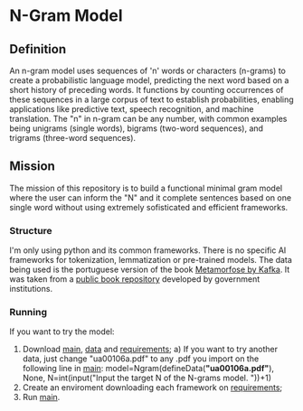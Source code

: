 # N-Gram Model
## Definition
An n-gram model uses sequences of 'n' words or characters (n-grams) to create a probabilistic language model, predicting the next word based on a short history of preceding words. It functions by counting occurrences of these sequences in a large corpus of text to establish probabilities, enabling applications like predictive text, speech recognition, and machine translation. The "n" in n-gram can be any number, with common examples being unigrams (single words), bigrams (two-word sequences), and trigrams (three-word sequences).

## Mission
The mission of this repository is to build a functional minimal gram model where the user can inform the "N" and it complete sentences based on one single word without using extremely sofisticated and efficient frameworks.
### Structure
I'm only using python and its common frameworks. There is no specific AI frameworks for tokenization, lemmatization or pre-trained models.
The data being used is the portuguese version of the book [Metamorfose by Kafka](ua00106a.pdf). It was taken from a [public book repository](http://www.dominiopublico.gov.br/pesquisa/PesquisaObraForm.jsp) developed by government institutions.
### Running
If you want to try the model:
  1. Download [main](main.py), [data](ua00106a.pdf) and [requirements](requirements.txt);
     a) If you want to try another data, just change "ua00106a.pdf" to any .pdf you import on the following line in [main](main.py):
         model=Ngram(defineData(**"ua00106a.pdf"**), None, N=int(input("Input the target N of the N-grams model. "))+1)
  2. Create an enviroment downloading each framework on [requirements](requirements.txt);
  3. Run [main](main.py).
